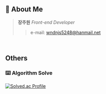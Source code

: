 ##  🪪 About Me

> **장주원** _Front-end Developer_
>> e-mail: <wndnjs5248@hanmail.net>

<br>

## Others

### ⌨️ Algorithm Solve
[![Solved.ac Profile](http://mazassumnida.wtf/api/generate_badge?boj=wndnjs5248)](https://solved.ac/wndnjs5248)
